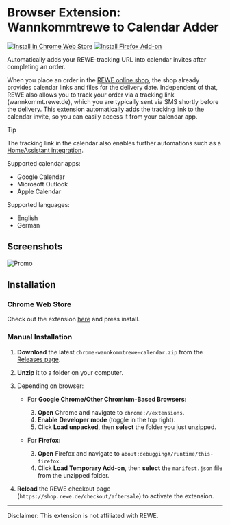 # Browser Extension: Wannkommtrewe to Calendar Adder

[![Install in Chrome Web Store](https://img.shields.io/badge/chrome_web_store-install_now-blue)](https://chromewebstore.google.com/detail/wannkommtrewe-kalendar-ei/bbomfkejcpcodlcaehllpoanjhkbfppm)
[![Install Firefox Add-on](https://img.shields.io/badge/firefox_addon-install_now-blue)](https://addons.mozilla.org/en-US/firefox/addon/wannkommtrewe-calendar/)

Automatically adds your REWE-tracking URL into calendar invites after completing an order.

When you place an order in the [REWE online shop](https://shop.rewe.de/), the shop already provides calendar links and files for the delivery date. Independent of that, REWE also allows you to track your order via a tracking link (wannkommt.rewe.de), which you are typically sent via SMS shortly before the delivery. This extension automatically adds the tracking link to the calendar invite, so you can easily access it from your calendar app.

> [!TIP]  
> The tracking link in the calendar also enables further automations such as a [HomeAssistant integration](https://github.com/toelke/rewe-lieferung-home-assistant).

Supported calendar apps:
- Google Calendar
- Microsoft Outlook
- Apple Calendar

Supported languages:
- English
- German

## Screenshots

![Promo](./assets/promo.png)

## Installation

### Chrome Web Store

Check out the extension [here](https://chrome.google.com/webstore/devconsole/a176ee0f-d390-4533-83ba-cd80b44978d9/bbomfkejcpcodlcaehllpoanjhkbfppm/edit) and press install. 

### Manual Installation

1. **Download** the latest `chrome-wannkommtrewe-calendar.zip` from the [Releases page](https://github.com/LinqLover/wannkommtrewe-calendar/releases).
2. **Unzip** it to a folder on your computer.  
3. Depending on browser:

   - For **Google Chrome/Other Chromium-Based Browsers:**

     3. **Open** Chrome and navigate to `chrome://extensions`.  
     4. **Enable** **Developer mode** (toggle in the top right).  
     5. Click **Load unpacked**, then **select** the folder you just unzipped.  

   - For **Firefox:**

     3. **Open** Firefox and navigate to `about:debugging#/runtime/this-firefox`.  
     4. Click **Load Temporary Add-on**, then **select** the `manifest.json` file from the unzipped folder.  

6. **Reload** the REWE checkout page (`https://shop.rewe.de/checkout/aftersale`) to activate the extension.

---

Disclaimer: This extension is not affiliated with REWE.
